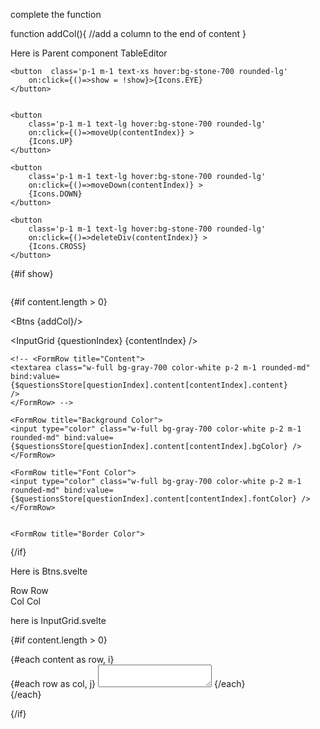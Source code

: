 complete the function


function addCol(){
    //add a column to the end of content
}

Here is Parent component TableEditor

<script>
//@ts-nocheck
import {FormRow} from '$lib/cmp';
import {Icons} from '$lib/util';
//---THIS IS THE PROBLEM SINCE IT IS TIED TO ONE FOLDER
import {questionsStore} from '../../../routes/editTest/store';
import InputGrid from './InputGrid.svelte'; 
import Btns from './Btns.svelte'; 

export let questionIndex;
export let contentIndex;

export let moveDown;
export let moveUp;
export let deleteDiv;

let show = false;

//--Get the question and its content from questionsStore
//--content is also an array of objects but we do not need to loop since we already have contentId 
$:content =  $questionsStore[questionIndex].content;
// console.log(content);

function addCol(){
    //add a column to the end of content
}
</script>

<!-- top bar -->
 <div class='flex justify-center items-center    mx-auto w-6/12  rounded-lg m-1  border-2 border-gray-600'>

    <button  class='p-1 m-1 text-xs hover:bg-stone-700 rounded-lg'
        on:click={()=>show = !show}>{Icons.EYE}
    </button>


    <button 
        class='p-1 m-1 text-lg hover:bg-stone-700 rounded-lg'
        on:click={()=>moveUp(contentIndex)} >
        {Icons.UP}
    </button>

    <button 
        class='p-1 m-1 text-lg hover:bg-stone-700 rounded-lg'
        on:click={()=>moveDown(contentIndex)} >
        {Icons.DOWN}
    </button>

    <button 
        class='p-1 m-1 text-lg hover:bg-stone-700 rounded-lg'
        on:click={()=>deleteDiv(contentIndex)} >
        {Icons.CROSS}
    </button>
 </div>



{#if show}
 <!-- Edit Control -->
<div class='bg-gray-800 p-2 m-5 mt-0 mb-2  rounded-md border-2 border-gray-600' style="max-height: 400px; overflow-y: auto;">

<!-- this is not each just an if -->
  {#if content.length > 0}

<Btns {addCol}/>

<InputGrid  {questionIndex} {contentIndex} />

    <!-- <FormRow title="Content">
    <textarea class="w-full bg-gray-700 color-white p-2 m-1 rounded-md" bind:value={$questionsStore[questionIndex].content[contentIndex].content} 
    />
    </FormRow> -->
    
    <FormRow title="Background Color">
    <input type="color" class="w-full bg-gray-700 color-white p-2 m-1 rounded-md" bind:value={$questionsStore[questionIndex].content[contentIndex].bgColor} />
    </FormRow>

    <FormRow title="Font Color">
    <input type="color" class="w-full bg-gray-700 color-white p-2 m-1 rounded-md" bind:value={$questionsStore[questionIndex].content[contentIndex].fontColor} />
    </FormRow>


    <FormRow title="Border Color">
    <input type="color" class="w-full bg-gray-700 color-white p-2 m-1 rounded-md" bind:value={$questionsStore[questionIndex].content[contentIndex].borderColor} />
    </FormRow>

    <FormRow title= {`Border Width: ${$questionsStore[questionIndex].content[contentIndex].borderWidth}`}>
    <input type="range" class="w-full bg-gray-700 color-white p-2 m-1 rounded-md" bind:value={$questionsStore[questionIndex].content[contentIndex].borderWidth} min=0 max=100/>
    </FormRow>

    <FormRow title= {`Font Size: ${$questionsStore[questionIndex].content[contentIndex].fontSize}`}>
    <input type="range" class="w-full bg-gray-700 color-white p-2 m-1 rounded-md" bind:value={$questionsStore[questionIndex].content[contentIndex].fontSize} min=0 max=200/>
    </FormRow>

    <FormRow title= 'Text Alignment'>
    <select type="range" class="w-full bg-gray-700 color-white p-2 m-1 rounded-md" bind:value={$questionsStore[questionIndex].content[contentIndex].textAlign} >
    <option value="justify">justify</option>
    <option value="left" selected>Left</option>
    <option value="right">Right</option>
    <option value="center">Center</option>
    </select>
    </FormRow>

 <!-- marginX & Y -->

    <FormRow title= {`Margin X: ${$questionsStore[questionIndex].content[contentIndex].marginX}`}>
    <input type="range" class="w-full bg-gray-700 color-white p-2 m-1 rounded-md" bind:value={$questionsStore[questionIndex].content[contentIndex].marginX} min=0 max= 500/>
    </FormRow>

    <FormRow title= {`Margin Y: ${$questionsStore[questionIndex].content[contentIndex].marginY}`}>
    <input type="range" class="w-full bg-gray-700 color-white p-2 m-1 rounded-md" bind:value={$questionsStore[questionIndex].content[contentIndex].marginY} min=0 max= 50/>
    </FormRow>

 <!-- paddingX & Y -->

    <FormRow title= {`Padding X: ${$questionsStore[questionIndex].content[contentIndex].paddingX}`}>
    <input type="range" class="w-full bg-gray-700 color-white p-2 m-1 rounded-md" bind:value={$questionsStore[questionIndex].content[contentIndex].paddingX} min=0 max= 300/>
    </FormRow>

    <FormRow title= {`Padding Y: ${$questionsStore[questionIndex].content[contentIndex].paddingY}`}>
    <input type="range" class="w-full bg-gray-700 color-white p-2 m-1 rounded-md" bind:value={$questionsStore[questionIndex].content[contentIndex].paddingY} min=0 max= 300 step=0.1 />
    </FormRow>

    <FormRow title= {`Opacity: ${$questionsStore[questionIndex].content[contentIndex].opacity}`}>
    <input type="range" class="w-full bg-gray-700 color-white p-2 m-1 rounded-md" bind:value={$questionsStore[questionIndex].content[contentIndex].opacity} min=0 max= 1 step=0.1/>
    </FormRow>

    <FormRow title= {`Border Radius: ${$questionsStore[questionIndex].content[contentIndex].borderRadius}`}>
    <input type="range" class="w-full bg-gray-700 color-white p-2 m-1 rounded-md" bind:value={$questionsStore[questionIndex].content[contentIndex].borderRadius} min=0 max=100 step=1/>
    </FormRow>


 {/if}  
</div>

{/if}

Here is Btns.svelte
<script>
//@ts-nocheck
import {BtnWIconXs} from '$lib/cmp';
import {Icons} from '$lib/util';
export let addCol;
</script>


<div class='flex gap-1 justify-center w-full bg-gray-900 m-1 p-1'>

<div class='flex gap-1 justify-center'>
<BtnWIconXs icon={Icons.ADD}>Row</BtnWIconXs>
<BtnWIconXs icon={Icons.SUBTRACT}>Row</BtnWIconXs>
</div>

<div class='flex gap-1 justify-center'>
<BtnWIconXs icon={Icons.ADD} clk={addCol}>Col</BtnWIconXs>
<BtnWIconXs icon={Icons.SUBTRACT}>Col</BtnWIconXs>
</div>

</div>

here is InputGrid.svelte
<script>
//@ts-nocheck
import {onMount,Icons} from '$lib/util';
import {questionsStore} from '../../../routes/editTest/store';
export let questionIndex;
export let contentIndex;

export let colWidth = 200;
$:content =  $questionsStore[questionIndex].content[contentIndex].content;

</script>
<div>

</div>


{#if content.length > 0}

<div class='flex flex-col w-full overflow-x-auto overflow-y-auto'>
  {#each content as row, i}
    <div class='flex justify-center w-full overflow-x-auto overflow-y-auto'>
      {#each row as col, j}
        <textarea 
         style={`width: ${colWidth}px`}
        class= 'bg-gray-900 text-white p-1 m-1 border-2 
        border-gray-400'
        bind:value={$questionsStore[questionIndex].content[contentIndex].content[i][j]}></textarea>
      {/each}
    </div>
  {/each}
</div>

{/if}

